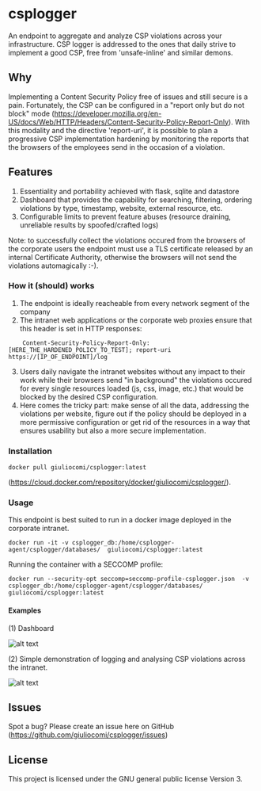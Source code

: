 # csplogger
An endpoint to aggregate and analyze CSP violations across your infrastructure.
CSP logger is addressed to the ones that daily strive to implement a good CSP, free from 'unsafe-inline' and similar demons.

## Why
Implementing a Content Security Policy free of issues and still secure is a pain.
Fortunately, the CSP can be configured in a "report only but do not block" mode (https://developer.mozilla.org/en-US/docs/Web/HTTP/Headers/Content-Security-Policy-Report-Only). With this modality and the directive 'report-uri', it is possible to plan a progressive CSP implementation hardening by monitoring the reports that the browsers of the employees send in the occasion of a violation. 

## Features
1) Essentiality and portability achieved with flask, sqlite and datastore
2) Dashboard that provides the capability for searching, filtering, ordering violations by type, timestamp, website, external resource, etc.
3) Configurable limits to prevent feature abuses (resource draining, unreliable results by spoofed/crafted logs)

Note: to successfully collect the violations occured from the browsers of the corporate users the endpoint must use a TLS certificate released by an internal Certificate Authority, otherwise the browsers will not send the violations automagically :-).

### How it (should) works

1) The endpoint is ideally reacheable from every network segment of the company
2) The intranet web applications or the corporate web proxies ensure that this header is set in HTTP responses:
```
    Content-Security-Policy-Report-Only: [HERE_THE_HARDENED_POLICY_TO_TEST]; report-uri https://[IP_OF_ENDPOINT]/log
```
3) Users daily navigate the intranet websites without any impact to their work while their browsers send "in background" the violations occured for every single resources loaded (js, css, image, etc.) that would be blocked by the desired CSP configuration.
4) Here comes the tricky part: make sense of all the data, addressing the violations per website, figure out if the policy should be deployed in a more permissive configuration or get rid of the resources in a way that ensures usability but also a more secure implementation.

### Installation
```
docker pull giuliocomi/csplogger:latest
```
(https://cloud.docker.com/repository/docker/giuliocomi/csplogger/).

### Usage
This endpoint is best suited to run in a docker image deployed in the corporate intranet.

```
docker run -it -v csplogger_db:/home/csplogger-agent/csplogger/databases/  giuliocomi/csplogger:latest

```
Running the container with a SECCOMP profile:
```
docker run --security-opt seccomp=seccomp-profile-csplogger.json  -v csplogger_db:/home/csplogger-agent/csplogger/databases/ giuliocomi/csplogger:latest
```

#### Examples

(1) Dashboard

![alt text](https://i.imgur.com/te6WqwG.png)

(2) Simple demonstration of logging and analysing CSP violations across the intranet.

![alt text](https://i.imgur.com/rONO9sb.png)


## Issues
Spot a bug? Please create an issue here on GitHub (https://github.com/giuliocomi/csplogger/issues)

## License
This project is licensed under the  GNU general public license Version 3.
